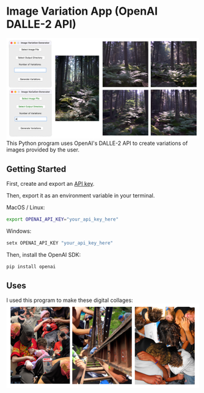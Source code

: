 # Image Variation App (OpenAI DALLE-2 API)

![Image Variation app banner](https://github.com/johnlamair/Image-Variation-App/blob/main/Image-Regen-teaser.png?raw=true)
This Python program uses OpenAI's DALLE-2 API to create variations of images provided by the user. 


## Getting Started

First, create and export an [API key](https://platform.openai.com/api-keys).  

Then, export it as an environment variable in your terminal.

MacOS / Linux:
```bash
export OPENAI_API_KEY="your_api_key_here"
```
Windows:
```bash
setx OPENAI_API_KEY "your_api_key_here"
```

Then, install the OpenAI SDK:
```bash
pip install openai
```

## Uses

I used this program to make these digital collages:
![Image Variation app collages](https://github.com/johnlamair/Image-Variation-App/blob/main/variation-app-examples.png?raw=true)
